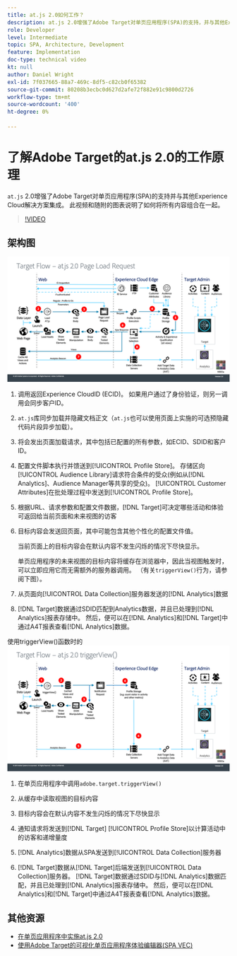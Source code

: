 ```yaml
---
title: at.js 2.0如何工作？
description: at.js 2.0增强了Adobe Target对单页应用程序(SPA)的支持，并与其他Experience Cloud解决方案集成。 此视频和随附的图表说明了如何将所有内容组合在一起。
role: Developer
level: Intermediate
topic: SPA, Architecture, Development
feature: Implementation
doc-type: technical video
kt: null
author: Daniel Wright
exl-id: 7f037665-88a7-469c-8df5-c82cb0f65382
source-git-commit: 80208b3ecbc0d627d2afe72f882e91c9800d2726
workflow-type: tm+mt
source-wordcount: '400'
ht-degree: 0%

---
```


# 了解Adobe Target的at.js 2.0的工作原理

`at.js` 2.0增强了Adobe Target对单页应用程序(SPA)的支持并与其他Experience Cloud解决方案集成。 此视频和随附的图表说明了如何将所有内容组合在一起。

>[!VIDEO](https://video.tv.adobe.com/v/26250?quality=12)

## 架构图

![at.js 2.0在页面加载时的行为](assets/pageload.png)

1. 调用返回Experience CloudID (ECID)。 如果用户通过了身份验证，则另一调用会同步客户ID。

1. `at.js`库同步加载并隐藏文档正文（`at.js`也可以使用页面上实施的可选预隐藏代码片段异步加载）。

1. 将会发出页面加载请求，其中包括已配置的所有参数，如ECID、SDID和客户ID。

1. 配置文件脚本执行并馈送到[!UICONTROL Profile Store]。 存储区向[!UICONTROL Audience Library]请求符合条件的受众(例如从[!DNL Analytics]、Audience Manager等共享的受众)。 [!UICONTROL Customer Attributes]在批处理过程中发送到[!UICONTROL Profile Store]。
1. 根据URL、请求参数和配置文件数据，[!DNL Target]可决定哪些活动和体验可返回给当前页面和未来视图的访客

1. 目标内容会发送回页面，其中可能包含其他个性化的配置文件值。

   当前页面上的目标内容会在默认内容不发生闪烁的情况下尽快显示。

   单页应用程序的未来视图的目标内容将缓存在浏览器中，因此当视图触发时，可以立即应用它而无需额外的服务器调用。 （有关`triggerView()`行为，请参阅下图）。

1. 从页面向[!UICONTROL Data Collection]服务器发送的[!DNL Analytics]数据
1. [!DNL Target]数据通过SDID匹配到Analytics数据，并且已处理到[!DNL Analytics]报表存储中。 然后，便可以在[!DNL Analytics]和[!DNL Target]中通过A4T报表查看[!DNL Analytics]数据。

使用triggerView()函数时的![at.js 2.0行为](assets/triggerview.png)

1. 在单页应用程序中调用`adobe.target.triggerView()`
1. 从缓存中读取视图的目标内容

1. 目标内容会在默认内容不发生闪烁的情况下尽快显示

1. 通知请求将发送到[!DNL Target] [!UICONTROL Profile Store]以计算活动中的访客和递增量度
1. [!DNL Analytics]数据从SPA发送到[!UICONTROL Data Collection]服务器

1. [!DNL Target]数据从[!DNL Target]后端发送到[!UICONTROL Data Collection]服务器。 [!DNL Target]数据通过SDID与[!DNL Analytics]数据匹配，并且已处理到[!DNL Analytics]报表存储中。 然后，便可以在[!DNL Analytics]和[!DNL Target]中通过A4T报表查看[!DNL Analytics]数据。

## 其他资源

* [在单页应用程序中实施at.js 2.0](implement-atjs-20-in-a-single-page-application.md)
* [使用Adobe Target的可视化单页应用程序体验编辑器(SPA VEC)](../experiences/use-the-visual-experience-composer-for-single-page-applications.md)
